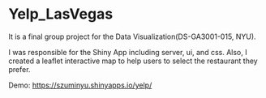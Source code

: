 # Yelp_LasVegas
It is a final group project for the Data Visualization(DS-GA3001-015, NYU). 

I was responsible for the Shiny App including server, ui, and css. Also, I created a leaflet interactive map to help users to select the restaurant they prefer. 

Demo:
https://szuminyu.shinyapps.io/yelp/
